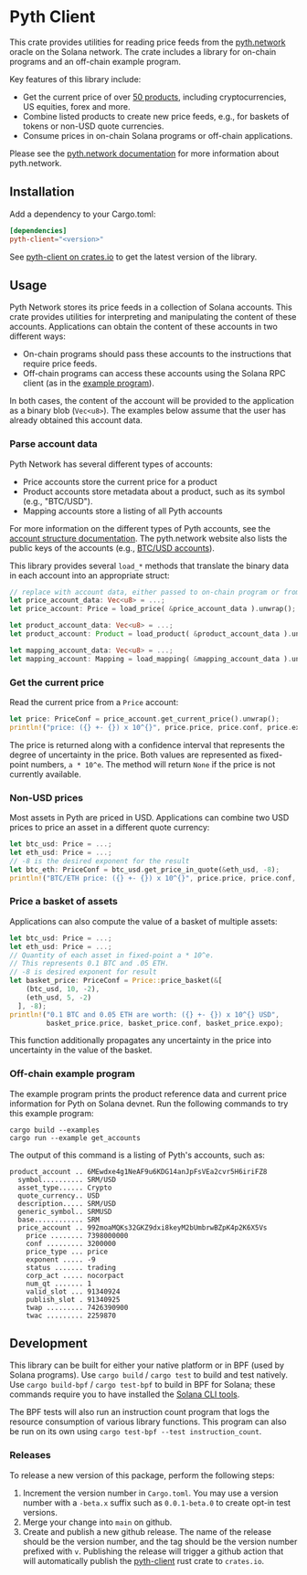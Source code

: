 # Pyth Client

This crate provides utilities for reading price feeds from the [pyth.network](https://pyth.network/) oracle on the Solana network.
The crate includes a library for on-chain programs and an off-chain example program.

Key features of this library include:

* Get the current price of over [50 products](https://pyth.network/markets/), including cryptocurrencies,
  US equities, forex and more.
* Combine listed products to create new price feeds, e.g., for baskets of tokens or non-USD quote currencies.
* Consume prices in on-chain Solana programs or off-chain applications.

Please see the [pyth.network documentation](https://docs.pyth.network/) for more information about pyth.network.

## Installation

Add a dependency to your Cargo.toml:

```toml
[dependencies]
pyth-client="<version>"
```

See [pyth-client on crates.io](https://crates.io/crates/pyth-client/) to get the latest version of the library.

## Usage

Pyth Network stores its price feeds in a collection of Solana accounts.
This crate provides utilities for interpreting and manipulating the content of these accounts.
Applications can obtain the content of these accounts in two different ways:
* On-chain programs should pass these accounts to the instructions that require price feeds.
* Off-chain programs can access these accounts using the Solana RPC client (as in the [example program](examples/get_accounts.rs)).

In both cases, the content of the account will be provided to the application as a binary blob (`Vec<u8>`).
The examples below assume that the user has already obtained this account data.

### Parse account data

Pyth Network has several different types of accounts:
* Price accounts store the current price for a product
* Product accounts store metadata about a product, such as its symbol (e.g., "BTC/USD").
* Mapping accounts store a listing of all Pyth accounts

For more information on the different types of Pyth accounts, see the [account structure documentation](https://docs.pyth.network/how-pyth-works/account-structure).
The pyth.network website also lists the public keys of the accounts (e.g., [BTC/USD accounts](https://pyth.network/markets/#BTC/USD)).  

This library provides several `load_*` methods that translate the binary data in each account into an appropriate struct: 

```rust
// replace with account data, either passed to on-chain program or from RPC node 
let price_account_data: Vec<u8> = ...;
let price_account: Price = load_price( &price_account_data ).unwrap();

let product_account_data: Vec<u8> = ...;
let product_account: Product = load_product( &product_account_data ).unwrap();

let mapping_account_data: Vec<u8> = ...;
let mapping_account: Mapping = load_mapping( &mapping_account_data ).unwrap();
```

### Get the current price

Read the current price from a `Price` account: 

```rust
let price: PriceConf = price_account.get_current_price().unwrap();
println!("price: ({} +- {}) x 10^{}", price.price, price.conf, price.expo);
```

The price is returned along with a confidence interval that represents the degree of uncertainty in the price.
Both values are represented as fixed-point numbers, `a * 10^e`. 
The method will return `None` if the price is not currently available.

### Non-USD prices 

Most assets in Pyth are priced in USD.
Applications can combine two USD prices to price an asset in a different quote currency:

```rust
let btc_usd: Price = ...;
let eth_usd: Price = ...;
// -8 is the desired exponent for the result 
let btc_eth: PriceConf = btc_usd.get_price_in_quote(&eth_usd, -8);
println!("BTC/ETH price: ({} +- {}) x 10^{}", price.price, price.conf, price.expo);
```

### Price a basket of assets

Applications can also compute the value of a basket of multiple assets:

```rust
let btc_usd: Price = ...;
let eth_usd: Price = ...;
// Quantity of each asset in fixed-point a * 10^e.
// This represents 0.1 BTC and .05 ETH.
// -8 is desired exponent for result
let basket_price: PriceConf = Price::price_basket(&[
    (btc_usd, 10, -2),
    (eth_usd, 5, -2)
  ], -8);
println!("0.1 BTC and 0.05 ETH are worth: ({} +- {}) x 10^{} USD",
         basket_price.price, basket_price.conf, basket_price.expo);
```

This function additionally propagates any uncertainty in the price into uncertainty in the value of the basket.

### Off-chain example program

The example program prints the product reference data and current price information for Pyth on Solana devnet.
Run the following commands to try this example program:

```
cargo build --examples
cargo run --example get_accounts
```

The output of this command is a listing of Pyth's accounts, such as:

```
product_account .. 6MEwdxe4g1NeAF9u6KDG14anJpFsVEa2cvr5H6iriFZ8
  symbol.......... SRM/USD
  asset_type...... Crypto
  quote_currency.. USD
  description..... SRM/USD
  generic_symbol.. SRMUSD
  base............ SRM
  price_account .. 992moaMQKs32GKZ9dxi8keyM2bUmbrwBZpK4p2K6X5Vs
    price ........ 7398000000
    conf ......... 3200000
    price_type ... price
    exponent ..... -9
    status ....... trading
    corp_act ..... nocorpact
    num_qt ....... 1
    valid_slot ... 91340924
    publish_slot . 91340925
    twap ......... 7426390900
    twac ......... 2259870
```

## Development

This library can be built for either your native platform or in BPF (used by Solana programs). 
Use `cargo build` / `cargo test` to build and test natively.
Use `cargo build-bpf` / `cargo test-bpf` to build in BPF for Solana; these commands require you to have installed the [Solana CLI tools](https://docs.solana.com/cli/install-solana-cli-tools). 

The BPF tests will also run an instruction count program that logs the resource consumption
of various library functions.
This program can also be run on its own using `cargo test-bpf --test instruction_count`.

### Releases

To release a new version of this package, perform the following steps:

1. Increment the version number in `Cargo.toml`.
   You may use a version number with a `-beta.x` suffix such as `0.0.1-beta.0` to create opt-in test versions.
2. Merge your change into `main` on github.
3. Create and publish a new github release.
   The name of the release should be the version number, and the tag should be the version number prefixed with `v`.
   Publishing the release will trigger a github action that will automatically publish the [pyth-client](https://crates.io/crates/pyth-client) rust crate to `crates.io`.
